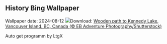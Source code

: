 ## History Bing Wallpaper
Wallpaper date: 2024-08-12
![](https://www.bing.com/th?id=OHR.TofinoVancouver_EN-US1466348668_UHD.jpg&w=1000)Download: [Wooden path to Kennedy Lake, Vancouver Island, BC, Canada (© EB Adventure Photography/Shutterstock)](https://www.bing.com/th?id=OHR.TofinoVancouver_EN-US1466348668_UHD.jpg)

Auto get programm by LtgX

